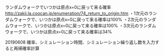 ランダムウォークでいつかは原点x=0に戻って来る確率
http://zakii.la.coocan.jp/enumeration/74_return_to_origin.htm
・1次元のランダムウォークで、いつかは原点x=0に戻って来る確率は100%
・2次元のランダムウォークで、いつかは原点x=0に戻って来る確率は100%
・3次元のランダムウォークで、いつかは原点x=0に戻って来る確率は34%

20190608 確率、シミュレーション時間、シミュレーション繰り返し数を入力すると再帰確率計算